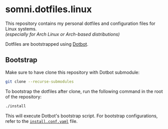 somni.dotfiles.linux
====================
This repository contains my personal dotfiles and configuration files for Linux systems.  
*(especially for Arch Linux or Arch-based distributions)*

Dotfiles are bootstrapped using [Dotbot](https://github.com/anishathalye/dotbot).

Bootstrap
---------
Make sure to have clone this repository with Dotbot submodule:

```sh
git clone --recurse-submodules
```

To bootstrap the dotfiles after clone, run the following command in the root of the repository:

```sh
./install
```

This will execute Dotbot's bootstrap script. For bootstrap configurations, refer to the [`install.conf.yaml`](install.conf.yaml) file.
